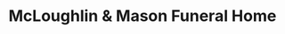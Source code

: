 ---
title: "McLoughlin & Mason Funeral Home"
url: /troy/mcloughlin-and-mason-funeral-home/
shop: funeral directors
---